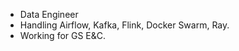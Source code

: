 - Data Engineer
- Handling Airflow, Kafka, Flink, Docker Swarm, Ray.
- Working for GS E&C.

<!---
kdongho/kdongho is a ✨ special ✨ repository because its `README.md` (this file) appears on your GitHub profile.
You can click the Preview link to take a look at your changes.
--->
